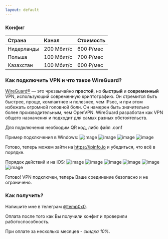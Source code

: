 ```yaml
---
layout: default
---
```

### Конфиг

| Страна       | Канал             | Стоимость |
|:-------------|:------------------|:----------|
| Нидерланды   | 200 Мбит/с        | 600 ₽/мес |
| Польша       | 100 Мбит/с        | 700 ₽/мес |
| Казахстан    | 100 Мбит/с        | 600 ₽/мес |

### Как подключить VPN и что такое WireGuard?


[WireGuard®](https://www.wireguard.com/#license) — это чрезвычайно **простой**, но **быстрый** и **современный** VPN, использующий современную криптографию. Он стремится быть быстрее, проще, компактнее и полезнее, чем IPsec, и при этом избежать огромной головной боли. Он намерен быть значительно более производительным, чем OpenVPN. WireGuard разработан как VPN общего назначения и подходит для самых разных обстоятельств.

Для подключения необходим QR код, либо файл .conf

Пример подключения в Windows:
![image](https://github.com/user-attachments/assets/65a40cc3-d395-4796-9181-5f14272f7acd)
![image](https://github.com/user-attachments/assets/efde1beb-5b06-41e6-beb6-c111cf93c300)
![image](https://github.com/user-attachments/assets/88d952a4-e299-423d-9f53-6563a25623e5)
![image](https://github.com/user-attachments/assets/10f98e34-fd54-4ac8-94fd-fe84011bd62e)

Готово, теперь можем зайти на https://ipinfo.io и убедиться, что всё в порядке.

Порядок действий и на iOS:
![image](https://github.com/user-attachments/assets/df8fc72c-9576-4f8d-9076-ebfeb61fe38a)
![image](https://github.com/user-attachments/assets/5eea61fa-7083-4eea-924f-cdb46263e0a8)
![image](https://github.com/user-attachments/assets/93fee88e-5e7b-4dcd-ad2c-2fb601c179dd)
![image](https://github.com/user-attachments/assets/e4993df9-403b-4143-9dc0-c434b046f66b)
![image](https://github.com/user-attachments/assets/f5fd2185-f20b-4e73-b43f-4d6997421c54)
![image](https://github.com/user-attachments/assets/4dd9231a-042f-4a85-b3c2-772c3a65bf1f)

Готово! VPN подключен, теперь Ваше соединение безопасно и не ограничено.





### Как получить?
Напишите мне в телеграм [@temp0x0](https://t.me/temp0x0).

Оплата после того как Вы получили конфиг и проверили работоспособность.

При оплате за несколько месяцев - _скидка 10%_.
